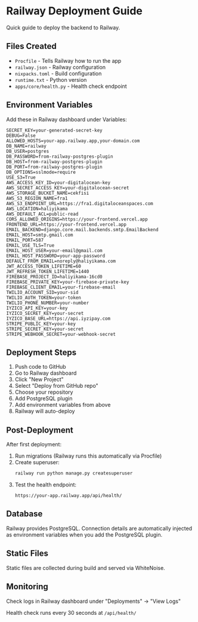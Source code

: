 # Railway Deployment Guide

Quick guide to deploy the backend to Railway.

## Files Created

- `Procfile` - Tells Railway how to run the app
- `railway.json` - Railway configuration
- `nixpacks.toml` - Build configuration
- `runtime.txt` - Python version
- `apps/core/health.py` - Health check endpoint

## Environment Variables

Add these in Railway dashboard under Variables:

```
SECRET_KEY=your-generated-secret-key
DEBUG=False
ALLOWED_HOSTS=your-app.railway.app,your-domain.com
DB_NAME=railway
DB_USER=postgres
DB_PASSWORD=from-railway-postgres-plugin
DB_HOST=from-railway-postgres-plugin
DB_PORT=from-railway-postgres-plugin
DB_OPTIONS=sslmode=require
USE_S3=True
AWS_ACCESS_KEY_ID=your-digitalocean-key
AWS_SECRET_ACCESS_KEY=your-digitalocean-secret
AWS_STORAGE_BUCKET_NAME=cekfisi
AWS_S3_REGION_NAME=fra1
AWS_S3_ENDPOINT_URL=https://fra1.digitaloceanspaces.com
AWS_LOCATION=haliyikama
AWS_DEFAULT_ACL=public-read
CORS_ALLOWED_ORIGINS=https://your-frontend.vercel.app
FRONTEND_URL=https://your-frontend.vercel.app
EMAIL_BACKEND=django.core.mail.backends.smtp.EmailBackend
EMAIL_HOST=smtp.gmail.com
EMAIL_PORT=587
EMAIL_USE_TLS=True
EMAIL_HOST_USER=your-email@gmail.com
EMAIL_HOST_PASSWORD=your-app-password
DEFAULT_FROM_EMAIL=noreply@haliyikama.com
JWT_ACCESS_TOKEN_LIFETIME=60
JWT_REFRESH_TOKEN_LIFETIME=1440
FIREBASE_PROJECT_ID=haliyikama-16cd0
FIREBASE_PRIVATE_KEY=your-firebase-private-key
FIREBASE_CLIENT_EMAIL=your-firebase-email
TWILIO_ACCOUNT_SID=your-sid
TWILIO_AUTH_TOKEN=your-token
TWILIO_PHONE_NUMBER=your-number
IYZICO_API_KEY=your-key
IYZICO_SECRET_KEY=your-secret
IYZICO_BASE_URL=https://api.iyzipay.com
STRIPE_PUBLIC_KEY=your-key
STRIPE_SECRET_KEY=your-secret
STRIPE_WEBHOOK_SECRET=your-webhook-secret
```

## Deployment Steps

1. Push code to GitHub
2. Go to Railway dashboard
3. Click "New Project"
4. Select "Deploy from GitHub repo"
5. Choose your repository
6. Add PostgreSQL plugin
7. Add environment variables from above
8. Railway will auto-deploy

## Post-Deployment

After first deployment:

1. Run migrations (Railway runs this automatically via Procfile)
2. Create superuser:
   ```bash
   railway run python manage.py createsuperuser
   ```
3. Test the health endpoint:
   ```
   https://your-app.railway.app/api/health/
   ```

## Database

Railway provides PostgreSQL. Connection details are automatically injected as environment variables when you add the PostgreSQL plugin.

## Static Files

Static files are collected during build and served via WhiteNoise.

## Monitoring

Check logs in Railway dashboard under "Deployments" → "View Logs"

Health check runs every 30 seconds at `/api/health/`
